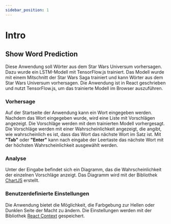 ```yaml
---
sidebar_position: 1
---
```


# Intro

## Show Word Prediction

Diese Anwendung soll Wörter aus dem Star Wars Universum vorhersagen. Dazu wurde ein LSTM-Modell mit TensorFlow.js trainiert. Das Modell wurde mit einem Mitschnitt der Star Wars Saga trainiert und kann Wörter aus dem Star Wars Universum vorhersagen. Die Anwendung ist in React geschrieben und nutzt TensorFlow.js, um das trainierte Modell im Browser auszuführen.

### Vorhersage

Auf der Startseite der Anwendung kann ein Wort eingegeben werden. Nachdem das Wort eingegeben wurde, wird eine Liste mit Vorschlägen angezeigt. Die Vorschläge werden mit dem trainierten Modell vorhergesagt. Die Vorschläge werden mit einer Wahrscheinlichkeit angezeigt, die angibt, wie wahrscheinlich es ist, dass das Wort das nächste Wort im Satz ist.
Mit **"Tab"** oder **"Enter"** kann nach eingabe der Leertaste das nächste Wort mit der höchsten Wahrscheinlichkeit ausgewählt werden.

### Analyse

Unter der Eingabe befindet sich ein Diagramm, das die Wahrscheinlichkeit der einzelnen Vorschläge anzeigt. Das Diagramm wird mit der Bibliothek [ChartJS](https://www.chartjs.org/) erstellt.

### Benutzerdefinierte Einstellungen

Die Anwendung bietet die Möglichkeit, die Farbgebung zur Hellen oder Dunklen Seite der Macht zu ändern. Die Einstellungen werden mit der Bibliothek [React Context](https://reactjs.org/docs/context.html) gespeichert.